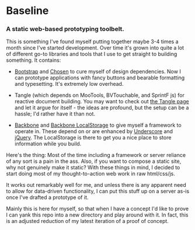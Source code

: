 # Baseline

### A static web-based prototyping toolbelt.

This is something I've found myself putting together maybe 3-4 times a month since I've started development.  Over time it's grown into quite a lot of different go-to libraries and tools that I use to get straight to building something.  It contains:

  * [Bootstrap](http://twitter.github.com/bootstrap/) and [Chosen](http://harvesthq.github.com/chosen/) to cure myself of design dependencies.  Now I can prototype applications with fancy buttons and bearable formatting and typesetting.  It's extremely low overhead.

  * Tangle (which depends on MooTools, BVTouchable, and SprintF js) for reactive document building.  You may want to check out [the Tangle page](http://worrydream.com/Tangle/) and let it argue for itself - the ideas are profound, but the setup can be a hassle; I'd rather have it than not.

  * [Backbone](http://documentcloud.github.com/backbone/) and [Backbone LocalStorage](http://documentcloud.github.com/backbone/docs/backbone-localstorage.html) to give myself a framework to operate in.  These depend on or are enhanced by [Underscore](http://underscorejs.org) and [jQuery](http://jquery.com).  The LocalStorage is there to get you a nice place to store information while you build.

Here's the thing:  Most of the time including a framework or server reliance of any sort is a pain in the ass.  Also, if you want to compose a static site, why not genuinely make it static?  With these things in mind, I decided to start doing most of my thought-to-action web work in raw html/css/js.

It works out remarkably well for me, and unless there is any apparent need to allow for data-driven functionality, I can put this stuff up on a server as-is once I've drafted a prototype of it.

Mainly this is here for myself, so that when I have a concept I'd like to prove I can yank this repo into a new directory and play around with it.  In fact, this is an adjusted reduction of my latest iteration of a proof of concept.
